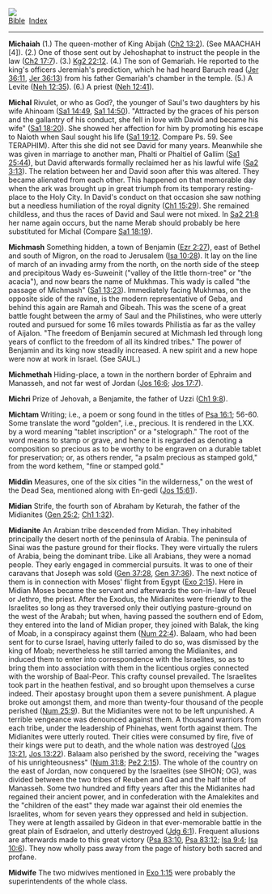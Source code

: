 [![](../../cdshop/ithlogo.png)](../../index)  
[Bible](../index)  [Index](index) 

------------------------------------------------------------------------

<span id="000">**Michaiah**</span> (1.) The queen-mother of King Abijah
([Ch2 13:2](../kjv/ch2013.htm#002)). (See MAACHAH \[4\]). (2.) One of
those sent out by Jehoshaphat to instruct the people in the law ([Ch2
17:7](../kjv/ch2017.htm#007)). (3.) [Kg2 22:12](../kjv/kg2022.htm#012).
(4.) The son of Gemariah. He reported to the king's officers Jeremiah's
prediction, which he had heard Baruch read ([Jer
36:11](../kjv/jer036.htm#011), [Jer 36:13](../kjv/jer036.htm#013)) from
his father Gemariah's chamber in the temple. (5.) A Levite ([Neh
12:35](../kjv/neh012.htm#035)). (6.) A priest ([Neh
12:41](../kjv/neh012.htm#041)).

<span id="001">**Michal**</span> Rivulet, or who as God?, the younger of
Saul's two daughters by his wife Ahinoam ([Sa1
14:49](../kjv/sa1014.htm#049), [Sa1 14:50](../kjv/sa1014.htm#050)).
"Attracted by the graces of his person and the gallantry of his conduct,
she fell in love with David and became his wife" ([Sa1
18:20](../kjv/sa1018.htm#020)). She showed her affection for him by
promoting his escape to Naioth when Saul sought his life ([Sa1
19:12](../kjv/sa1019.htm#012). Compare Ps. 59. See TERAPHIM). After this
she did not see David for many years. Meanwhile she was given in
marriage to another man, Phalti or Phaltiel of Gallim ([Sa1
25:44](../kjv/sa1025.htm#044)), but David afterwards formally reclaimed
her as his lawful wife ([Sa2 3:13](../kjv/sa2003.htm#013)). The relation
between her and David soon after this was altered. They became alienated
from each other. This happened on that memorable day when the ark was
brought up in great triumph from its temporary resting-place to the Holy
City. In David's conduct on that occasion she saw nothing but a needless
humiliation of the royal dignity ([Ch1 15:29](../kjv/ch1015.htm#029)).
She remained childless, and thus the races of David and Saul were not
mixed. In [Sa2 21:8](../kjv/sa2021.htm#008) her name again occurs, but
the name Merab should probably be here substituted for Michal (Compare
[Sa1 18:19](../kjv/sa1018.htm#019)).

<span id="002">**Michmash**</span> Something hidden, a town of Benjamin
([Ezr 2:27](../kjv/ezr002.htm#027)), east of Bethel and south of Migron,
on the road to Jerusalem ([Isa 10:28](../kjv/isa010.htm#028)). It lay on
the line of march of an invading army from the north, on the north side
of the steep and precipitous Wady es-Suweinit ("valley of the little
thorn-tree" or "the acacia"), and now bears the name of Mukhmas. This
wady is called "the passage of Michmash" ([Sa1
13:23](../kjv/sa1013.htm#023)). Immediately facing Mukhmas, on the
opposite side of the ravine, is the modern representative of Geba, and
behind this again are Ramah and Gibeah. This was the scene of a great
battle fought between the army of Saul and the Philistines, who were
utterly routed and pursued for some 16 miles towards Philistia as far as
the valley of Aijalon. "The freedom of Benjamin secured at Michmash led
through long years of conflict to the freedom of all its kindred
tribes." The power of Benjamin and its king now steadily increased. A
new spirit and a new hope were now at work in Israel. (See SAUL.)

<span id="003">**Michmethah**</span> Hiding-place, a town in the
northern border of Ephraim and Manasseh, and not far west of Jordan
([Jos 16:6](../kjv/jos016.htm#006); [Jos 17:7](../kjv/jos017.htm#007)).

<span id="004">**Michri**</span> Prize of Jehovah, a Benjamite, the
father of Uzzi ([Ch1 9:8](../kjv/ch1009.htm#008)).

<span id="005">**Michtam**</span> Writing; i.e., a poem or song found in
the titles of [Psa 16:1](../kjv/psa016.htm#001); 56-60. Some translate
the word "golden", i.e., precious. It is rendered in the LXX. by a word
meaning "tablet inscription" or a "stelograph." The root of the word
means to stamp or grave, and hence it is regarded as denoting a
composition so precious as to be worthy to be engraven on a durable
tablet for preservation; or, as others render, "a psalm precious as
stamped gold," from the word kethem, "fine or stamped gold."

<span id="006">**Middin**</span> Measures, one of the six cities "in the
wilderness," on the west of the Dead Sea, mentioned along with En-gedi
([Jos 15:61](../kjv/jos015.htm#061)).

<span id="007">**Midian**</span> Strife, the fourth son of Abraham by
Keturah, the father of the Midianites ([Gen
25:2](../kjv/gen025.htm#002); [Ch1 1:32](../kjv/ch1001.htm#032)).

<span id="008">**Midianite**</span> An Arabian tribe descended from
Midian. They inhabited principally the desert north of the peninsula of
Arabia. The peninsula of Sinai was the pasture ground for their flocks.
They were virtually the rulers of Arabia, being the dominant tribe. Like
all Arabians, they were a nomad people. They early engaged in commercial
pursuits. It was to one of their caravans that Joseph was sold ([Gen
37:28](../kjv/gen037.htm#028), [Gen 37:36](../kjv/gen037.htm#036)). The
next notice of them is in connection with Moses' flight from Egypt ([Exo
2:15](../kjv/exo002.htm#015)). Here in Midian Moses became the servant
and afterwards the son-in-law of Reuel or Jethro, the priest. After the
Exodus, the Midianites were friendly to the Israelites so long as they
traversed only their outlying pasture-ground on the west of the Arabah;
but when, having passed the southern end of Edom, they entered into the
land of Midian proper, they joined with Balak, the king of Moab, in a
conspiracy against them ([Num 22:4](../kjv/num022.htm#004)). Balaam, who
had been sent for to curse Israel, having utterly failed to do so, was
dismissed by the king of Moab; nevertheless he still tarried among the
Midianites, and induced them to enter into correspondence with the
Israelites, so as to bring them into association with them in the
licentious orgies connected with the worship of Baal-Peor. This crafty
counsel prevailed. The Israelites took part in the heathen festival, and
so brought upon themselves a curse indeed. Their apostasy brought upon
them a severe punishment. A plague broke out amongst them, and more than
twenty-four thousand of the people perished ([Num
25:9](../kjv/num025.htm#009)). But the Midianites were not to be left
unpunished. A terrible vengeance was denounced against them. A thousand
warriors from each tribe, under the leadership of Phinehas, went forth
against them. The Midianites were utterly routed. Their cities were
consumed by fire, five of their kings were put to death, and the whole
nation was destroyed ([Jos 13:21](../kjv/jos013.htm#021), [Jos
13:22](../kjv/jos013.htm#022)). Balaam also perished by the sword,
receiving the "wages of his unrighteousness" ([Num
31:8](../kjv/num031.htm#008); [Pe2 2:15](../kjv/pe2002.htm#015)). The
whole of the country on the east of Jordan, now conquered by the
Israelites (see SIHON; OG), was divided between the two tribes of Reuben
and Gad and the half tribe of Manasseh. Some two hundred and fifty years
after this the Midianites had regained their ancient power, and in
confederation with the Amalekites and the "children of the east" they
made war against their old enemies the Israelites, whom for seven years
they oppressed and held in subjection. They were at length assailed by
Gideon in that ever-memorable battle in the great plain of Esdraelon,
and utterly destroyed ([Jdg 6:1](../kjv/jdg006.htm#001)). Frequent
allusions are afterwards made to this great victory ([Psa
83:10](../kjv/psa083.htm#010), [Psa 83:12](../kjv/psa083.htm#012); [Isa
9:4](../kjv/isa009.htm#004); [Isa 10:6](../kjv/isa010.htm#006)). They
now wholly pass away from the page of history both sacred and profane.

<span id="009">**Midwife**</span> The two midwives mentioned in [Exo
1:15](../kjv/exo001.htm#015) were probably the superintendents of the
whole class.
